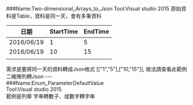 ###Name:Two-dimensional_Arrays_to_Json
Tool:Visual studio 2015
原始資料是Table，資料是同一天，會有多筆資料

| 日期       | StartTime | EndTime |
|------------|-----------|---------|
| 2016/06/19 | 1         | 5       |
| 2016/06/19 | 10        | 15      |
|            |           |         |
需求是要將同一天的資料轉成Json格式	[["1","5"],["10,"15"]],
做法請查看此範例二維陣列轉Json
---　　
<br/>
###Name:Enum_ParameterDefaultValue  
Tool:Visual studio 2015  
範例是列舉 字串轉數子、或數字轉字串  
